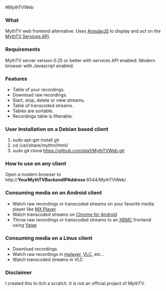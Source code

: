 #MythTVWeb

### What

MythTV web frontend alternative. Uses [AngularJS](https://angularjs.org/) to display and act on the [MythTV Services API](http://www.mythtv.org/wiki/Services_API). 

### Requirements

MythTV server version 0.25 or better with services API enabled. 
Modern browser with Javascript enabled. 

### Features

* Table of your recordings. 
* Download raw recordings. 
* Start, stop, delete or view streams. 
* Table of transcoded streams. 
* Tables are sortable. 
* Recordings table is filterable. 

### User Installation on a Debian based client

1. sudo apt-get install git
2. cd /usr/share/mythtv/html/
3. sudo git clone https://github.com/pla1/MythTVWeb.git

### How to use on any client

Open a modern browser to http://**YourMythTVBackendIPAddress**:6544/MythTVWeb/

### Consuming media on an Android client 

* Watch raw recordings or transcoded streams on your favorite media player like [MX Player](https://play.google.com/store/apps/details?id=com.mxtech.videoplayer.ad&hl=en)
* Watch transcoded streams on [Chrome for Android](https://play.google.com/store/apps/details?id=com.android.chrome&hl=en)
* Throw raw recordings or transcoded streams to an [XBMC](http://xbmc.org/) frontend using [Yatse](https://play.google.com/store/apps/details?id=org.leetzone.android.yatsewidgetfree&hl=en)

### Consuming media on a Linux client

* Download recordings
* Watch raw recordings in [mplayer](https://en.wikipedia.org/wiki/MPlayer), [VLC](https://www.videolan.org), etc...
* Watch transcoded streams in VLC

### Disclaimer

I created this to itch a scratch. It is not an official project of MythTV. 


